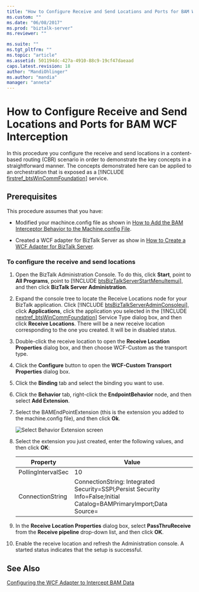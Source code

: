 ```yaml
---
title: "How to Configure Receive and Send Locations and Ports for BAM WCF Interception | Microsoft Docs"
ms.custom: ""
ms.date: "06/08/2017"
ms.prod: "biztalk-server"
ms.reviewer: ""

ms.suite: ""
ms.tgt_pltfrm: ""
ms.topic: "article"
ms.assetid: 501194dc-427a-4910-88c9-19cf47daeaad
caps.latest.revision: 18
author: "MandiOhlinger"
ms.author: "mandia"
manager: "anneta"
---
```

# How to Configure Receive and Send Locations and Ports for BAM WCF Interception
In this procedure you configure the receive and send locations in a content-based routing (CBR) scenario in order to demonstrate the key concepts in a straightforward manner. The concepts demonstrated here can be applied to an orchestration that is exposed as a [!INCLUDE [firstref_btsWinCommFoundation](../includes/firstref-btswincommfoundation-md.md)] service.  

## Prerequisites  
 This procedure assumes that you have:  

-   Modified your machince.config file as shown in [How to Add the BAM Interceptor Behavior to the Machine.config File](../core/how-to-add-the-bam-interceptor-behavior-to-the-machine-config-file.md).  

-   Created a WCF adapter for BizTalk Server as show in [How to Create a WCF Adapter for BizTalk Server](../core/how-to-create-a-wcf-adapter-for-biztalk-server.md).  

### To configure the receive and send locations  

1. Open the BizTalk Administration Console. To do this, click <strong>Start</strong>, point to <strong>All Programs</strong>, point to [!INCLUDE [btsBizTalkServerStartMenuItemui](../includes/btsbiztalkserverstartmenuitemui-md.md)], and then click <strong>BizTalk Server Administration</strong>.  

2. Expand the console tree to locate the Receive Locations node for your BizTalk application. Click [!INCLUDE [btsBizTalkServerAdminConsoleui](../includes/btsbiztalkserveradminconsoleui-md.md)], click <strong>Applications</strong>, click the application you selected in the [!INCLUDE [nextref_btsWinCommFoundation](../includes/nextref-btswincommfoundation-md.md)] Service Type dialog box, and then click <strong>Receive Locations</strong>. There will be a new receive location corresponding to the one you created. It will be in disabled status.  

3. Double-click the receive location to open the **Receive Location Properties** dialog box, and then choose WCF-Custom as the transport type.  

4. Click the **Configure** button to open the **WCF-Custom Transport Properties** dialog box.  

5. Click the **Binding** tab and select the binding you want to use.  

6. Click the **Behavior** tab, right-click the **EndpointBehavior** node, and then select **Add Extension**.  

7. Select the BAMEndPointExtension (this is the extension you added to the machine.config file), and then click **Ok**.  

    ![Select Behavior Extension screen](../core/media/fe830d29-504e-465a-9316-b3f0db2dbc24.gif "fe830d29-504e-465a-9316-b3f0db2dbc24")  

8. Select the extension you just created, enter the following values, and then click **OK**:  


   |      Property      |                                                        Value                                                         |
   |--------------------|----------------------------------------------------------------------------------------------------------------------|
   | PollingIntervalSec |                                                          10                                                          |
   |  ConnectionString  | ConnectionString: Integrated Security=SSPI;Persist Security Info=False;Initial Catalog=BAMPrimaryImport;Data Source= |


9. In the **Receive Location Properties** dialog box, select **PassThruReceive** from the **Receive pipeline** drop-down list, and then click **OK**.  

10. Enable the receive location and refresh the Administration console. A started status indicates that the setup is successful.  

## See Also  
 [Configuring the WCF Adapter to Intercept BAM Data](../core/configuring-the-wcf-adapter-to-intercept-bam-data.md)